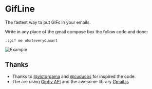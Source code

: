 # GifLine

The fastest way to put GIFs in your emails.

Write in any place of the gmail compose box the follow code and done:

```
::gif me whateveryouwant
```

![Example](http://zehfernandes.github.io/gifline/img/explanation.gif)

## Thanks

* Thanks to [@victorgama](https://github.com/victorgama/) and [@cuducos](https://github.com/cuducos/) for inspired the code.
* The are using [Giphy API](https://api.giphy.com/) and the awesome library [Gmail.js](https://github.com/KartikTalwar/gmail.js) 

